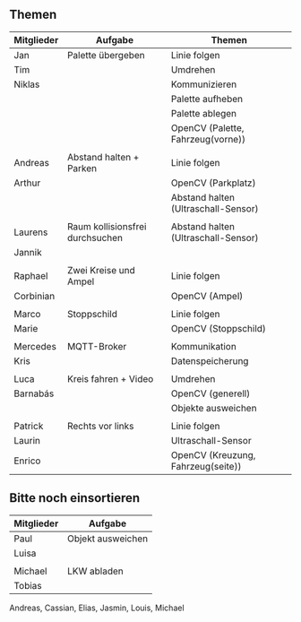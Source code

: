 ## Themen

|Mitglieder | Aufgabe | Themen |
|---|---|---|
|Jan | Palette übergeben | Linie folgen|
|Tim |   | Umdrehen|
|Niklas |   | Kommunizieren|
|   |   | Palette aufheben|
|   |   | Palette ablegen|
|   |   | OpenCV (Palette, Fahrzeug(vorne))|
|   |   |   |
|Andreas | Abstand halten + Parken | Linie folgen|
|Arthur |   | OpenCV (Parkplatz)|
|   |   | Abstand halten (Ultraschall-Sensor)|
|   |   |   |
|Laurens | Raum kollisionsfrei durchsuchen | Abstand halten (Ultraschall-Sensor)|
|Jannik |   |   |
|   |   |   |
|Raphael | Zwei Kreise und Ampel | Linie folgen|
|Corbinian |   | OpenCV (Ampel)|
|   |   |   |
|Marco | Stoppschild | Linie folgen|
|Marie |   | OpenCV (Stoppschild)|
|   |   |   |
|Mercedes | MQTT-Broker | Kommunikation|
|Kris |   | Datenspeicherung|
|   |   |   |
|Luca | Kreis fahren + Video | Umdrehen|
|Barnabás |   | OpenCV (generell)|
|   |   | Objekte ausweichen|
|   |   |   |
|Patrick | Rechts vor links | Linie folgen|
|Laurin |   | Ultraschall-Sensor|
|Enrico |   | OpenCV (Kreuzung, Fahrzeug(seite))|


## Bitte noch einsortieren

|Mitglieder | Aufgabe|
|---|---|
|Paul | Objekt ausweichen|
|Luisa |   |
|   |   |
|Michael | LKW abladen|
|Tobias |   |

Andreas, Cassian, Elias, Jasmin, Louis, Michael
